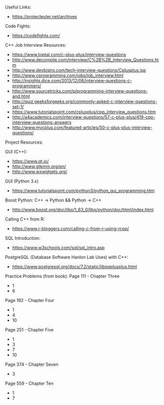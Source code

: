 

Useful Links:
* https://projecteuler.net/archives

Code Fights:
* https://codefights.com/

C++ Job Interview Resources:
* https://www.toptal.com/c-plus-plus/interview-questions
* http://www.decompile.com/interview/C%2B%2B_Interview_Questions.htm
* http://www.devbistro.com/tech-interview-questions/Cplusplus.jsp
* http://www.cprogramming.com/jobs/job_interview.html
* http://insights.dice.com/2013/12/06/interview-questions-c-programmers/
* http://www.sourcetricks.com/p/programming-interview-questions-and.html
* http://quiz.geeksforgeeks.org/commonly-asked-c-interview-questions-set-1/
* https://www.tutorialspoint.com/cplusplus/cpp_interview_questions.htm
* http://a4academics.com/interview-questions/57-c-plus-plus/419-cpp-interview-questions-answers
* http://www.mycplus.com/featured-articles/50-c-plus-plus-interview-questions/


Project Resources:

GUI (C++):
* https://www.qt.io/
* http://www.gtkmm.org/en/
* http://www.wxwidgets.org/

GUI (Python 3.x)
* https://www.tutorialspoint.com/python3/python_gui_programming.htm

Boost Python: C++ -> Python && Python -> C++
* http://www.boost.org/doc/libs/1_63_0/libs/python/doc/html/index.html

Calling C++ from R:
* https://www.r-bloggers.com/calling-c-from-r-using-rcpp/

SQL Introduction:
* https://www.w3schools.com/sql/sql_intro.asp

PostgreSQL (Database Software Hanlon Lab Uses) with C++:
* https://www.postgresql.org/docs/7.2/static/libpqplusplus.html






Practice Problems (from book):
Page 111 - Chapter Three
* 1
* 6

Page 192 - Chapter Four
* 1
* 4
* 10

Page 251 - Chapter Five
* 1
* 3
* 7
* 10

Page 374 - Chapter Seven
* 3

Page 559 - Chapter Ten
* 1
* 7
